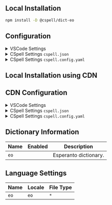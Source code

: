 ## Local Installation

```sh
npm install -D @cspell/dict-eo
```

## Configuration

<details>
<summary>VSCode Settings</summary>

Add the following to your VSCode settings:

**`.vscode/settings.json`**

```jsonc
{
  "cSpell.import": ["@cspell/dict-eo/cspell-ext.json"],
  "cSpell.language": "eo",
}
```

</details>

<details>
<summary>CSpell Settings <code>cspell.json</code></summary>

**`cspell.json`**

```jsonc
{
  "import": ["@cspell/dict-eo/cspell-ext.json"],
  "language": "eo",
}
```

</details>

<details>
<summary>CSpell Settings <code>cspell.config.yaml</code></summary>

**`cspell.config.yaml`**

```yaml
import:
  - '@cspell/dict-eo/cspell-ext.json'
language: eo
```

</details>

## Local Installation using CDN

## CDN Configuration

<details>
<summary>VSCode Settings</summary>

Add the following to your VSCode settings:

**`.vscode/settings.json`**

```jsonc
{
  "cSpell.import": ["https://cdn.jsdelivr.net/npm/@cspell/dict-eo@latest/cspell-ext.json/cspell-ext.json"],
  "cSpell.language": "eo",
}
```

</details>

<details>
<summary>CSpell Settings <code>cspell.json</code></summary>

**`cspell.json`**

```jsonc
{
  "import": ["https://cdn.jsdelivr.net/npm/@cspell/dict-eo@latest/cspell-ext.json/cspell-ext.json"],
  "language": "eo",
}
```

</details>

<details>
<summary>CSpell Settings <code>cspell.config.yaml</code></summary>

**`cspell.config.yaml`**

```yaml
import:
  - https://cdn.jsdelivr.net/npm/@cspell/dict-eo@latest/cspell-ext.json/cspell-ext.json
language: eo
```

</details>

## Dictionary Information

| Name | Enabled | Description           |
| ---- | ------- | --------------------- |
| `eo` |         | Esperanto dictionary. |

## Language Settings

| Name | Locale | File Type |
| ---- | ------ | --------- |
| `eo` | `eo`   | `*`       |
